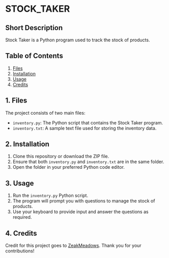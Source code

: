 # STOCK_TAKER

## Short Description

Stock Taker is a Python program used to track the stock of products.

## Table of Contents

1. [Files](#files)
2. [Installation](#installation)
3. [Usage](#usage)
4. [Credits](#credits)

## 1. Files

The project consists of two main files:

- `inventory.py`: The Python script that contains the Stock Taker program.
- `inventory.txt`: A sample text file used for storing the inventory data.

## 2. Installation

1. Clone this repository or download the ZIP file.
2. Ensure that both `inventory.py` and `inventory.txt` are in the same folder.
3. Open the folder in your preferred Python code editor.

## 3. Usage

1. Run the `inventory.py` Python script.
2. The program will prompt you with questions to manage the stock of products.
3. Use your keyboard to provide input and answer the questions as required.

## 4. Credits

Credit for this project goes to [ZeakMeadows](https://github.com/ZeakMeadows). Thank you for your contributions!

